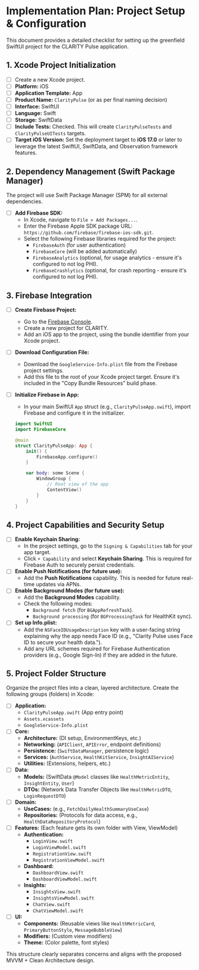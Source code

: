 # Implementation Plan: Project Setup & Configuration

This document provides a detailed checklist for setting up the greenfield SwiftUI project for the CLARITY Pulse application.

## 1. Xcode Project Initialization

- [ ] Create a new Xcode project.
- [ ] **Platform:** iOS
- [ ] **Application Template:** App
- [ ] **Product Name:** `ClarityPulse` (or as per final naming decision)
- [ ] **Interface:** SwiftUI
- [ ] **Language:** Swift
- [ ] **Storage:** SwiftData
- [ ] **Include Tests:** Checked. This will create `ClarityPulseTests` and `ClarityPulseUITests` targets.
- [ ] **Target iOS Version:** Set the deployment target to **iOS 17.0** or later to leverage the latest SwiftUI, SwiftData, and Observation framework features.

## 2. Dependency Management (Swift Package Manager)

The project will use Swift Package Manager (SPM) for all external dependencies.

- [ ] **Add Firebase SDK:**
    - In Xcode, navigate to `File > Add Packages...`.
    - Enter the Firebase Apple SDK package URL: `https://github.com/firebase/firebase-ios-sdk.git`.
    - Select the following Firebase libraries required for the project:
        - `FirebaseAuth` (for user authentication)
        - `FirebaseCore` (will be added automatically)
        - `FirebaseAnalytics` (optional, for usage analytics - ensure it's configured to not log PHI).
        - `FirebaseCrashlytics` (optional, for crash reporting - ensure it's configured to not log PHI).

## 3. Firebase Integration

- [ ] **Create Firebase Project:**
    - Go to the [Firebase Console](https://console.firebase.google.com/).
    - Create a new project for CLARITY.
    - Add an iOS app to the project, using the bundle identifier from your Xcode project.
- [ ] **Download Configuration File:**
    - Download the `GoogleService-Info.plist` file from the Firebase project settings.
    - Add this file to the root of your Xcode project target. Ensure it's included in the "Copy Bundle Resources" build phase.
- [ ] **Initialize Firebase in App:**
    - In your main SwiftUI `App` struct (e.g., `ClarityPulseApp.swift`), import Firebase and configure it in the initializer.

    ```swift
    import SwiftUI
    import FirebaseCore

    @main
    struct ClarityPulseApp: App {
        init() {
            FirebaseApp.configure()
        }

        var body: some Scene {
            WindowGroup {
                // Root view of the app
                ContentView() 
            }
        }
    }
    ```

## 4. Project Capabilities and Security Setup

- [ ] **Enable Keychain Sharing:**
    - In the project settings, go to the `Signing & Capabilities` tab for your app target.
    - Click `+ Capability` and select **Keychain Sharing**. This is required for Firebase Auth to securely persist credentials.
- [ ] **Enable Push Notifications (for future use):**
    - Add the **Push Notifications** capability. This is needed for future real-time updates via APNs.
- [ ] **Enable Background Modes (for future use):**
    - Add the **Background Modes** capability.
    - Check the following modes:
        - `Background fetch` (for `BGAppRefreshTask`).
        - `Background processing` (for `BGProcessingTask` for HealthKit sync).
- [ ] **Set up Info.plist:**
    - Add the `NSFaceIDUsageDescription` key with a user-facing string explaining why the app needs Face ID (e.g., "Clarity Pulse uses Face ID to secure your health data.").
    - Add any URL schemes required for Firebase Authentication providers (e.g., Google Sign-In) if they are added in the future.

## 5. Project Folder Structure

Organize the project files into a clean, layered architecture. Create the following groups (folders) in Xcode:

- [ ] **Application:**
    - `ClarityPulseApp.swift` (App entry point)
    - `Assets.xcassets`
    - `GoogleService-Info.plist`
- [ ] **Core:**
    - **Architecture:** (DI setup, EnvironmentKeys, etc.)
    - **Networking:** (`APIClient`, `APIError`, endpoint definitions)
    - **Persistence:** (`SwiftDataManager`, persistence logic)
    - **Services:** (`AuthService`, `HealthKitService`, `InsightAIService`)
    - **Utilities:** (Extensions, helpers, etc.)
- [ ] **Data:**
    - **Models:** (SwiftData `@Model` classes like `HealthMetricEntity`, `InsightEntity`, `User`)
    - **DTOs:** (Network Data Transfer Objects like `HealthMetricDTO`, `LoginRequestDTO`)
- [ ] **Domain:**
    - **UseCases:** (e.g., `FetchDailyHealthSummaryUseCase`)
    - **Repositories:** (Protocols for data access, e.g., `HealthDataRepositoryProtocol`)
- [ ] **Features:** (Each feature gets its own folder with View, ViewModel)
    - **Authentication:**
        - `LoginView.swift`
        - `LoginViewModel.swift`
        - `RegistrationView.swift`
        - `RegistrationViewModel.swift`
    - **Dashboard:**
        - `DashboardView.swift`
        - `DashboardViewModel.swift`
    - **Insights:**
        - `InsightsView.swift`
        - `InsightsViewModel.swift`
        - `ChatView.swift`
        - `ChatViewModel.swift`
- [ ] **UI:**
    - **Components:** (Reusable views like `HealthMetricCard`, `PrimaryButtonStyle`, `MessageBubbleView`)
    - **Modifiers:** (Custom view modifiers)
    - **Theme:** (Color palette, font styles)

This structure clearly separates concerns and aligns with the proposed MVVM + Clean Architecture design. 